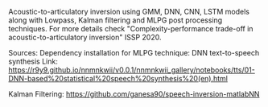 Acoustic-to-articulatory inversion using GMM, DNN, CNN, LSTM models along with Lowpass, Kalman filtering and MLPG post processing techniques.
For more details check "Complexity-performance trade-off in acoustic-to-articulatory inversion" ISSP 2020.

Sources:
Dependency installation for MLPG technique:
DNN text-to-speech synthesis
Link: https://r9y9.github.io/nnmnkwii/v0.0.1/nnmnkwii_gallery/notebooks/tts/01-DNN-based%20statistical%20speech%20synthesis%20(en).html 

Kalman Filtering: https://github.com/ganesa90/speech-inversion-matlabNN
